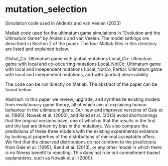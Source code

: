 # mutation_selection
Simulation code used in Akdeniz and van Veelen (2023)

Matlab code used for the ultimatum game simulations in "Evolution and the Ultimatum Game" by Akdeniz and van Veelen. The model settings are described in Section 2 of the paper. The four Matlab files in this directory are listed and explained below.

Global_Co: Ultimatum game with global mutations
Local_Co: Ultimatum game with local and co-occurring mutations
Local_NotCo: Ultimatum game with local and independent mutations
Local_NotCo_Partial: Ultimatum game with local and independent mutations, and with (partial) observability

The code can be run directly on Matlab. The abstract of the paper can be found below.

Abstract: In this paper we review, upgrade, and synthesize existing models from evolutionary game theory, all of which aim at explaining human behaviour in the ultimatum game. Our new and improved versions of Gale et al. (1995), Nowak et al. (2000), and Rand et al. (2013) avoid shortcomings that the original versions have, one of which is that the results in the first and the last are driven by bias in the mutations. We also compare the predictions of these three models with the existing experimental evidence by looking at properties of the distributions of minimal acceptable offers. We find that the observed distributions do not conform to the predictions from Gale et al. (1995), Rand et al. (2013), or any other model in which there is no fitness benefit to rejecting. This does not rule out commitment-based explanations, such as Nowak et al. (2000). 
